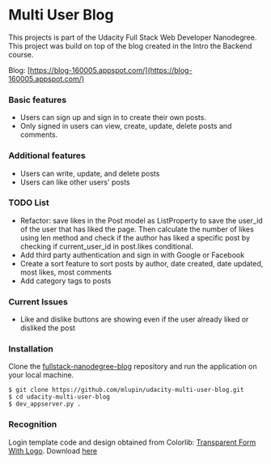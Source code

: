 # Multi User Blog

This projects is part of the Udacity Full Stack Web Developer Nanodegree. This project was build on top of the blog created in the Intro the Backend course.

Blog: [https://blog-160005.appspot.com/](https://blog-160005.appspot.com/)

### Basic features

* Users can sign up and sign in to create their own posts.
* Only signed in users can view, create, update, delete posts and comments.

### Additional features

* Users can write, update, and delete posts
* Users can like other users' posts

### TODO List

* Refactor: save likes in the Post model as ListProperty to save the user_id of the user that has liked the page. Then calculate the number of likes using len method and check if the author has liked a specific post by checking if current_user_id in post.likes conditional.
* Add third party authentication and sign in with Google or Facebook
* Create a sort feature to sort posts by author, date created, date updated, most likes, most comments
* Add category tags to posts

### Current Issues

* Like and dislike buttons are showing even if the user already liked or disliked the post

### Installation
Clone the [fullstack-nanodegree-blog](https://github.com/mlupin/udacity-multi-user-blog) repository and run the application on your local machine.
```
$ git clone https://github.com/mlupin/udacity-multi-user-blog.git
$ cd udacity-multi-user-blog
$ dev_appserver.py .
```

### Recognition
Login template code and design obtained from Colorlib: [Transparent Form With Logo](https://colorlib.com/wp/html5-and-css3-login-forms/). Download [here](http://codepen.io/motorlatitude/share/zip/JFkro/)
